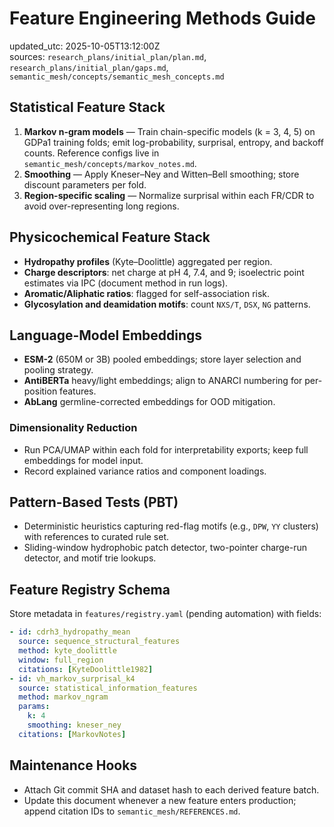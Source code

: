 # Feature Engineering Methods Guide

updated_utc: 2025-10-05T13:12:00Z  
sources: `research_plans/initial_plan/plan.md`, `research_plans/initial_plan/gaps.md`, `semantic_mesh/concepts/semantic_mesh_concepts.md`

## Statistical Feature Stack
1. **Markov n-gram models** — Train chain-specific models (k = 3, 4, 5) on GDPa1 training folds; emit log-probability, surprisal, entropy, and backoff counts. Reference configs live in `semantic_mesh/concepts/markov_notes.md`.
2. **Smoothing** — Apply Kneser–Ney and Witten–Bell smoothing; store discount parameters per fold.
3. **Region-specific scaling** — Normalize surprisal within each FR/CDR to avoid over-representing long regions.

## Physicochemical Feature Stack
- **Hydropathy profiles** (Kyte–Doolittle) aggregated per region.
- **Charge descriptors**: net charge at pH 4, 7.4, and 9; isoelectric point estimates via IPC (document method in run logs).
- **Aromatic/Aliphatic ratios**: flagged for self-association risk.
- **Glycosylation and deamidation motifs**: count `NXS/T`, `DSX`, `NG` patterns.

## Language-Model Embeddings
- **ESM-2** (650M or 3B) pooled embeddings; store layer selection and pooling strategy.
- **AntiBERTa** heavy/light embeddings; align to ANARCI numbering for per-position features.
- **AbLang** germline-corrected embeddings for OOD mitigation.

### Dimensionality Reduction
- Run PCA/UMAP within each fold for interpretability exports; keep full embeddings for model input.
- Record explained variance ratios and component loadings.

## Pattern-Based Tests (PBT)
- Deterministic heuristics capturing red-flag motifs (e.g., `DPW`, `YY` clusters) with references to curated rule set.
- Sliding-window hydrophobic patch detector, two-pointer charge-run detector, and motif trie lookups.

## Feature Registry Schema
Store metadata in `features/registry.yaml` (pending automation) with fields:
```yaml
- id: cdrh3_hydropathy_mean
  source: sequence_structural_features
  method: kyte_doolittle
  window: full_region
  citations: [KyteDoolittle1982]
- id: vh_markov_surprisal_k4
  source: statistical_information_features
  method: markov_ngram
  params:
    k: 4
    smoothing: kneser_ney
  citations: [MarkovNotes]
```

## Maintenance Hooks
- Attach Git commit SHA and dataset hash to each derived feature batch.
- Update this document whenever a new feature enters production; append citation IDs to `semantic_mesh/REFERENCES.md`.
